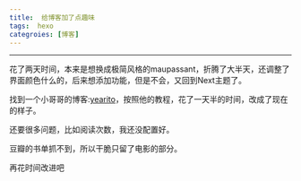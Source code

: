 ```yaml
---
title:  给博客加了点趣味
tags:  hexo
categroies: [博客]
---
```


---

花了两天时间，本来是想换成极简风格的maupassant，折腾了大半天，还调整了界面颜色什么的，后来想添加功能，但是不会，又回到Next主题了。



找到一个小哥哥的博客:[yearito](http://yearito.cn)，按照他的教程，花了一天半的时间，改成了现在的样子。



还要很多问题，比如阅读次数，我还没配置好。



豆瓣的书单抓不到，所以干脆只留了电影的部分。



再花时间改进吧

